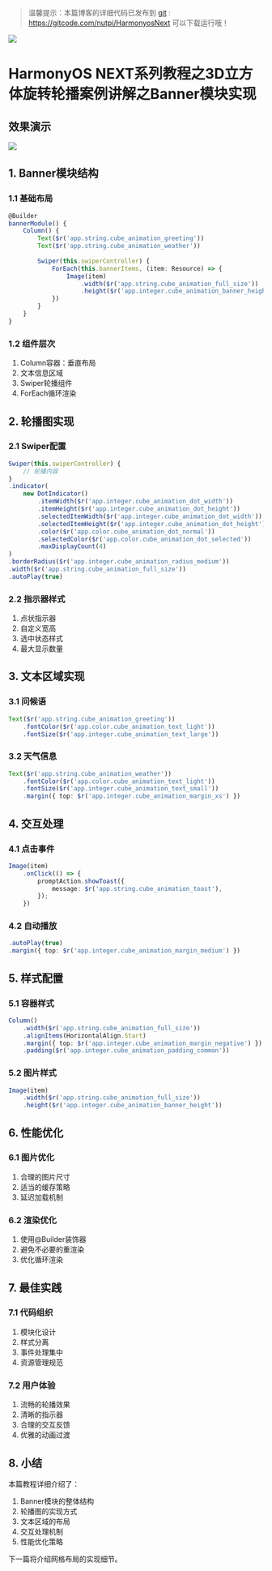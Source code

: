> 温馨提示：本篇博客的详细代码已发布到 [git](https://gitcode.com/nutpi/HarmonyosNext) : https://gitcode.com/nutpi/HarmonyosNext 可以下载运行哦！

![](https://files.mdnice.com/user/47561/f1988274-2ae9-456b-b0a9-4d44a8e7f989.png)

# HarmonyOS NEXT系列教程之3D立方体旋转轮播案例讲解之Banner模块实现

## 效果演示

![](https://files.mdnice.com/user/47561/1206c9f5-ffbc-407e-be02-ed1889ad8419.gif)

## 1. Banner模块结构

### 1.1 基础布局
```typescript
@Builder
bannerModule() {
    Column() {
        Text($r('app.string.cube_animation_greeting'))
        Text($r('app.string.cube_animation_weather'))
        
        Swiper(this.swiperController) {
            ForEach(this.bannerItems, (item: Resource) => {
                Image(item)
                    .width($r('app.string.cube_animation_full_size'))
                    .height($r('app.integer.cube_animation_banner_height'))
            })
        }
    }
}
```

### 1.2 组件层次
1. Column容器：垂直布局
2. 文本信息区域
3. Swiper轮播组件
4. ForEach循环渲染

## 2. 轮播图实现

### 2.1 Swiper配置
```typescript
Swiper(this.swiperController) {
    // 轮播内容
}
.indicator(
    new DotIndicator()
        .itemWidth($r('app.integer.cube_animation_dot_width'))
        .itemHeight($r('app.integer.cube_animation_dot_height'))
        .selectedItemWidth($r('app.integer.cube_animation_dot_width'))
        .selectedItemHeight($r('app.integer.cube_animation_dot_height'))
        .color($r('app.color.cube_animation_dot_normal'))
        .selectedColor($r('app.color.cube_animation_dot_selected'))
        .maxDisplayCount(4)
)
.borderRadius($r('app.integer.cube_animation_radius_medium'))
.width($r('app.string.cube_animation_full_size'))
.autoPlay(true)
```

### 2.2 指示器样式
1. 点状指示器
2. 自定义宽高
3. 选中状态样式
4. 最大显示数量

## 3. 文本区域实现

### 3.1 问候语
```typescript
Text($r('app.string.cube_animation_greeting'))
    .fontColor($r('app.color.cube_animation_text_light'))
    .fontSize($r('app.integer.cube_animation_text_large'))
```

### 3.2 天气信息
```typescript
Text($r('app.string.cube_animation_weather'))
    .fontColor($r('app.color.cube_animation_text_light'))
    .fontSize($r('app.integer.cube_animation_text_small'))
    .margin({ top: $r('app.integer.cube_animation_margin_xs') })
```

## 4. 交互处理

### 4.1 点击事件
```typescript
Image(item)
    .onClick(() => {
        promptAction.showToast({
            message: $r('app.string.cube_animation_toast'),
        });
    })
```

### 4.2 自动播放
```typescript
.autoPlay(true)
.margin({ top: $r('app.integer.cube_animation_margin_medium') })
```

## 5. 样式配置

### 5.1 容器样式
```typescript
Column()
    .width($r('app.string.cube_animation_full_size'))
    .alignItems(HorizontalAlign.Start)
    .margin({ top: $r('app.integer.cube_animation_margin_negative') })
    .padding($r('app.integer.cube_animation_padding_common'))
```

### 5.2 图片样式
```typescript
Image(item)
    .width($r('app.string.cube_animation_full_size'))
    .height($r('app.integer.cube_animation_banner_height'))
```

## 6. 性能优化

### 6.1 图片优化
1. 合理的图片尺寸
2. 适当的缓存策略
3. 延迟加载机制

### 6.2 渲染优化
1. 使用@Builder装饰器
2. 避免不必要的重渲染
3. 优化循环渲染

## 7. 最佳实践

### 7.1 代码组织
1. 模块化设计
2. 样式分离
3. 事件处理集中
4. 资源管理规范

### 7.2 用户体验
1. 流畅的轮播效果
2. 清晰的指示器
3. 合理的交互反馈
4. 优雅的动画过渡

## 8. 小结

本篇教程详细介绍了：
1. Banner模块的整体结构
2. 轮播图的实现方式
3. 文本区域的布局
4. 交互处理机制
5. 性能优化策略

下一篇将介绍网格布局的实现细节。
